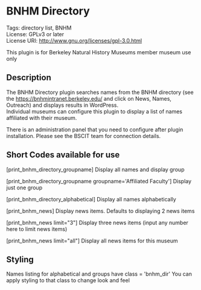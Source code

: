 # BNHM Directory 
Tags: directory list, BNHM   
License: GPLv3 or later    
License URI: http://www.gnu.org/licenses/gpl-3.0.html    

This plugin is for Berkeley Natural History Museums member museum use only    

## Description
The BNHM Directory plugin searches names from the BNHM directory (see the https://bnhmintranet.berkeley.edu/ and click on News, Names, Outreach) and displays results in WordPress.  
Individual museums can configure this plugin to display a list of names affiliated with their museum.

There is an administration panel that you need to configure after plugin installation.  Please see the BSCIT team for connection details.

## Short Codes available for use

[print_bnhm_directory_groupname] Display all names and display group

[print_bnhm_directory_groupname groupname='Affiliated Faculty'] Display just one group

[print_bnhm_directory_alphabetical]  Display all names alphabetically

[print_bnhm_news] Display news items. Defaults to displaying 2 news items

[print_bnhm_news limit="3"] Display three news items (input any number here to limit news items)

[print_bnhm_news limit="all"] Display all news items for this museum

## Styling

Names listing for alphabetical and groups have class = 'bnhm_dir'
You can apply styling to that class to change look and feel
